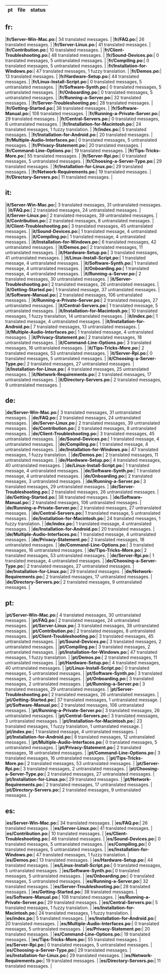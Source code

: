 |pt | file | status |
|--------|------|--------|
## fr:

|**fr/Server-Win-Mac.po:**|
34 translated messages.
|
|**fr/FAQ.po:**|
26 translated messages.
|
|**fr/Server-Linux.po:**|
41 translated messages.
|
|**fr/Contribution.po:**|
10 translated messages.
|
|**fr/Client-Troubleshooting.po:**|
48 translated messages.
|
|**fr/Sound-Devices.po:**|
0 translated messages, 5 untranslated messages.
|
|**fr/Compiling.po:**|
0 translated messages, 5 untranslated messages.
|
|**fr/Installation-for-Windows.po:**|
47 translated messages, 1 fuzzy translation.
|
|**fr/Demos.po:**|
13 translated messages.
|
|**fr/Hardware-Setup.po:**|
44 translated messages.
|
|**fr/Linux-Install-Script.po:**|
0 translated messages, 5 untranslated messages.
|
|**fr/Software-Synth.po:**|
0 translated messages, 5 untranslated messages.
|
|**fr/Onboarding.po:**|
0 translated messages, 5 untranslated messages.
|
|**fr/Running-a-Server.po:**|
32 translated messages.
|
|**fr/Server-Troubleshooting.po:**|
28 translated messages.
|
|**fr/Getting-Started.po:**|
38 translated messages.
|
|**fr/Software-Manual.po:**|
108 translated messages.
|
|**fr/Running-a-Private-Server.po:**|
29 translated messages.
|
|**fr/Central-Servers.po:**|
0 translated messages, 6 untranslated messages.
|
|**fr/Installation-for-Macintosh.po:**|
24 translated messages, 1 fuzzy translation.
|
|**fr/index.po:**|
5 translated messages.
|
|**fr/Installation-for-Android.po:**|
20 translated messages.
|
|**fr/Multiple-Audio-Interfaces.po:**|
0 translated messages, 5 untranslated messages.
|
|**fr/Privacy-Statement.po:**|
20 translated messages.
|
|**fr/Command-Line-Options.po:**|
19 translated messages.
|
|**fr/Tips-Tricks-More.po:**|
55 translated messages.
|
|**fr/Server-Rpi.po:**|
0 translated messages, 5 untranslated messages.
|
|**fr/Choosing-a-Server-Type.po:**|
29 translated messages.
|
|**fr/Installation-for-Linux.po:**|
29 translated messages.
|
|**fr/Network-Requirements.po:**|
19 translated messages.
|
|**fr/Directory-Servers.po:**|
11 translated messages.
|

## it:

|**it/Server-Win-Mac.po:**|
3 translated messages, 31 untranslated messages.
|
|**it/FAQ.po:**|
2 translated messages, 24 untranslated messages.
|
|**it/Server-Linux.po:**|
2 translated messages, 39 untranslated messages.
|
|**it/Contribution.po:**|
2 translated messages, 8 untranslated messages.
|
|**it/Client-Troubleshooting.po:**|
3 translated messages, 45 untranslated messages.
|
|**it/Sound-Devices.po:**|
1 translated message, 4 untranslated messages.
|
|**it/Compiling.po:**|
1 translated message, 4 untranslated messages.
|
|**it/Installation-for-Windows.po:**|
6 translated messages, 42 untranslated messages.
|
|**it/Demos.po:**|
2 translated messages, 11 untranslated messages.
|
|**it/Hardware-Setup.po:**|
3 translated messages, 41 untranslated messages.
|
|**it/Linux-Install-Script.po:**|
1 translated message, 4 untranslated messages.
|
|**it/Software-Synth.po:**|
1 translated message, 4 untranslated messages.
|
|**it/Onboarding.po:**|
1 translated message, 4 untranslated messages.
|
|**it/Running-a-Server.po:**|
2 translated messages, 30 untranslated messages.
|
|**it/Server-Troubleshooting.po:**|
2 translated messages, 26 untranslated messages.
|
|**it/Getting-Started.po:**|
1 translated message, 37 untranslated messages.
|
|**it/Software-Manual.po:**|
2 translated messages, 106 untranslated messages.
|
|**it/Running-a-Private-Server.po:**|
2 translated messages, 27 untranslated messages.
|
|**it/Central-Servers.po:**|
1 translated message, 5 untranslated messages.
|
|**it/Installation-for-Macintosh.po:**|
10 translated messages, 1 fuzzy translation, 14 untranslated messages.
|
|**it/index.po:**|
1 translated message, 4 untranslated messages.
|
|**it/Installation-for-Android.po:**|
7 translated messages, 13 untranslated messages.
|
|**it/Multiple-Audio-Interfaces.po:**|
1 translated message, 4 untranslated messages.
|
|**it/Privacy-Statement.po:**|
2 translated messages, 18 untranslated messages.
|
|**it/Command-Line-Options.po:**|
3 translated messages, 16 untranslated messages.
|
|**it/Tips-Tricks-More.po:**|
2 translated messages, 53 untranslated messages.
|
|**it/Server-Rpi.po:**|
0 translated messages, 5 untranslated messages.
|
|**it/Choosing-a-Server-Type.po:**|
2 translated messages, 27 untranslated messages.
|
|**it/Installation-for-Linux.po:**|
4 translated messages, 25 untranslated messages.
|
|**it/Network-Requirements.po:**|
2 translated messages, 17 untranslated messages.
|
|**it/Directory-Servers.po:**|
2 translated messages, 9 untranslated messages.
|

## de:

|**de/Server-Win-Mac.po:**|
3 translated messages, 31 untranslated messages.
|
|**de/FAQ.po:**|
2 translated messages, 24 untranslated messages.
|
|**de/Server-Linux.po:**|
2 translated messages, 39 untranslated messages.
|
|**de/Contribution.po:**|
2 translated messages, 8 untranslated messages.
|
|**de/Client-Troubleshooting.po:**|
3 translated messages, 45 untranslated messages.
|
|**de/Sound-Devices.po:**|
1 translated message, 4 untranslated messages.
|
|**de/Compiling.po:**|
1 translated message, 4 untranslated messages.
|
|**de/Installation-for-Windows.po:**|
47 translated messages, 1 fuzzy translation.
|
|**de/Demos.po:**|
2 translated messages, 11 untranslated messages.
|
|**de/Hardware-Setup.po:**|
4 translated messages, 40 untranslated messages.
|
|**de/Linux-Install-Script.po:**|
1 translated message, 4 untranslated messages.
|
|**de/Software-Synth.po:**|
1 translated message, 4 untranslated messages.
|
|**de/Onboarding.po:**|
2 translated messages, 3 untranslated messages.
|
|**de/Running-a-Server.po:**|
3 translated messages, 29 untranslated messages.
|
|**de/Server-Troubleshooting.po:**|
2 translated messages, 26 untranslated messages.
|
|**de/Getting-Started.po:**|
38 translated messages.
|
|**de/Software-Manual.po:**|
2 translated messages, 106 untranslated messages.
|
|**de/Running-a-Private-Server.po:**|
2 translated messages, 27 untranslated messages.
|
|**de/Central-Servers.po:**|
1 translated message, 5 untranslated messages.
|
|**de/Installation-for-Macintosh.po:**|
24 translated messages, 1 fuzzy translation.
|
|**de/index.po:**|
1 translated message, 4 untranslated messages.
|
|**de/Installation-for-Android.po:**|
20 translated messages.
|
|**de/Multiple-Audio-Interfaces.po:**|
1 translated message, 4 untranslated messages.
|
|**de/Privacy-Statement.po:**|
2 translated messages, 18 untranslated messages.
|
|**de/Command-Line-Options.po:**|
3 translated messages, 16 untranslated messages.
|
|**de/Tips-Tricks-More.po:**|
2 translated messages, 53 untranslated messages.
|
|**de/Server-Rpi.po:**|
1 translated message, 4 untranslated messages.
|
|**de/Choosing-a-Server-Type.po:**|
2 translated messages, 27 untranslated messages.
|
|**de/Installation-for-Linux.po:**|
29 translated messages.
|
|**de/Network-Requirements.po:**|
2 translated messages, 17 untranslated messages.
|
|**de/Directory-Servers.po:**|
2 translated messages, 9 untranslated messages.
|

## pt:

|**pt/Server-Win-Mac.po:**|
4 translated messages, 30 untranslated messages.
|
|**pt/FAQ.po:**|
2 translated messages, 24 untranslated messages.
|
|**pt/Server-Linux.po:**|
3 translated messages, 38 untranslated messages.
|
|**pt/Contribution.po:**|
2 translated messages, 8 untranslated messages.
|
|**pt/Client-Troubleshooting.po:**|
3 translated messages, 45 untranslated messages.
|
|**pt/Sound-Devices.po:**|
3 translated messages, 2 untranslated messages.
|
|**pt/Compiling.po:**|
3 translated messages, 2 untranslated messages.
|
|**pt/Installation-for-Windows.po:**|
47 translated messages, 1 fuzzy translation.
|
|**pt/Demos.po:**|
2 translated messages, 11 untranslated messages.
|
|**pt/Hardware-Setup.po:**|
4 translated messages, 40 untranslated messages.
|
|**pt/Linux-Install-Script.po:**|
0 translated messages, 5 untranslated messages.
|
|**pt/Software-Synth.po:**|
3 translated messages, 2 untranslated messages.
|
|**pt/Onboarding.po:**|
3 translated messages, 2 untranslated messages.
|
|**pt/Running-a-Server.po:**|
3 translated messages, 29 untranslated messages.
|
|**pt/Server-Troubleshooting.po:**|
2 translated messages, 26 untranslated messages.
|
|**pt/Getting-Started.po:**|
37 translated messages, 1 untranslated message.
|
|**pt/Software-Manual.po:**|
2 translated messages, 106 untranslated messages.
|
|**pt/Running-a-Private-Server.po:**|
3 translated messages, 26 untranslated messages.
|
|**pt/Central-Servers.po:**|
3 translated messages, 3 untranslated messages.
|
|**pt/Installation-for-Macintosh.po:**|
23 translated messages, 1 fuzzy translation, 1 untranslated message.
|
|**pt/index.po:**|
1 translated message, 4 untranslated messages.
|
|**pt/Installation-for-Android.po:**|
8 translated messages, 12 untranslated messages.
|
|**pt/Multiple-Audio-Interfaces.po:**|
0 translated messages, 5 untranslated messages.
|
|**pt/Privacy-Statement.po:**|
2 translated messages, 18 untranslated messages.
|
|**pt/Command-Line-Options.po:**|
3 translated messages, 16 untranslated messages.
|
|**pt/Tips-Tricks-More.po:**|
2 translated messages, 53 untranslated messages.
|
|**pt/Server-Rpi.po:**|
3 translated messages, 2 untranslated messages.
|
|**pt/Choosing-a-Server-Type.po:**|
2 translated messages, 27 untranslated messages.
|
|**pt/Installation-for-Linux.po:**|
29 translated messages.
|
|**pt/Network-Requirements.po:**|
2 translated messages, 17 untranslated messages.
|
|**pt/Directory-Servers.po:**|
2 translated messages, 9 untranslated messages.
|

## es:

|**es/Server-Win-Mac.po:**|
34 translated messages.
|
|**es/FAQ.po:**|
26 translated messages.
|
|**es/Server-Linux.po:**|
41 translated messages.
|
|**es/Contribution.po:**|
10 translated messages.
|
|**es/Client-Troubleshooting.po:**|
48 translated messages.
|
|**es/Sound-Devices.po:**|
0 translated messages, 5 untranslated messages.
|
|**es/Compiling.po:**|
0 translated messages, 5 untranslated messages.
|
|**es/Installation-for-Windows.po:**|
47 translated messages, 1 fuzzy translation.
|
|**es/Demos.po:**|
13 translated messages.
|
|**es/Hardware-Setup.po:**|
44 translated messages.
|
|**es/Linux-Install-Script.po:**|
0 translated messages, 5 untranslated messages.
|
|**es/Software-Synth.po:**|
0 translated messages, 5 untranslated messages.
|
|**es/Onboarding.po:**|
0 translated messages, 5 untranslated messages.
|
|**es/Running-a-Server.po:**|
32 translated messages.
|
|**es/Server-Troubleshooting.po:**|
28 translated messages.
|
|**es/Getting-Started.po:**|
38 translated messages.
|
|**es/Software-Manual.po:**|
108 translated messages.
|
|**es/Running-a-Private-Server.po:**|
29 translated messages.
|
|**es/Central-Servers.po:**|
5 translated messages, 1 fuzzy translation.
|
|**es/Installation-for-Macintosh.po:**|
24 translated messages, 1 fuzzy translation.
|
|**es/index.po:**|
5 translated messages.
|
|**es/Installation-for-Android.po:**|
20 translated messages.
|
|**es/Multiple-Audio-Interfaces.po:**|
0 translated messages, 5 untranslated messages.
|
|**es/Privacy-Statement.po:**|
20 translated messages.
|
|**es/Command-Line-Options.po:**|
19 translated messages.
|
|**es/Tips-Tricks-More.po:**|
55 translated messages.
|
|**es/Server-Rpi.po:**|
0 translated messages, 5 untranslated messages.
|
|**es/Choosing-a-Server-Type.po:**|
29 translated messages.
|
|**es/Installation-for-Linux.po:**|
29 translated messages.
|
|**es/Network-Requirements.po:**|
19 translated messages.
|
|**es/Directory-Servers.po:**|
11 translated messages.
|


